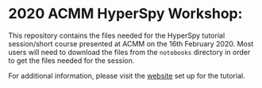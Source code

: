 # 2020 ACMM HyperSpy Workshop:

This repository contains the files needed for the HyperSpy tutorial session/short course 
presented at ACMM on the 16th February 2020. Most users will need to download the files
from the `notebooks` directory in order to get the files needed for the session.

For additional information, please visit the 
[website](https://www.superstem.org/acmm2020hyperspy) set up for the
tutorial.
